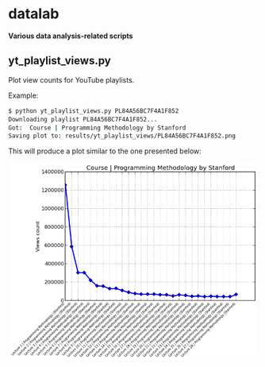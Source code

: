 datalab
=======

**Various data analysis-related scripts**


yt_playlist_views.py
--------------------

Plot view counts for YouTube playlists.

Example:

```bash
$ python yt_playlist_views.py PL84A56BC7F4A1F852
Downloading playlist PL84A56BC7F4A1F852...
Got:  Course | Programming Methodology by Stanford
Saving plot to: results/yt_playlist_views/PL84A56BC7F4A1F852.png
```

This will produce a plot similar to the one presented below:

![alt tag](https://github.com/wojtekwalczak/datalab/raw/master/results/yt_playlist_views/PL84A56BC7F4A1F852.png)
